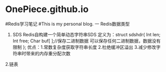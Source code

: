 # OnePiece.github.io
#Redis学习笔记
#This is my personal blog.
一 Redis数据类型
1.	SDS 
Redis自构建一个简单动态字符串SDS
      定义为：struct sdshdr{
							Int len;
							Int free;
                   Char buf[ ];//保存二进制数据 可以保存任何二进制数据，数据没有限制
};
优点：1.常数复杂度获取字符串长度
2.杜绝缓冲区溢出
3.减少修改字符串时带来的内存重分配次数
 
 
2.链表
